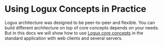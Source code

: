 # Using Logux Concepts in Practice

Logux architecture was designed to be peer-to-peer and flexible.
You can build different architecture on top of core concepts depends
on your needs. But in this docs we will show how to use
[Logux core concepts](./core.md) in the standard application with web clients
and several servers.
